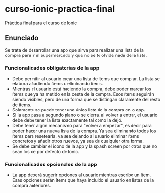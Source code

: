 # curso-ionic-practica-final
Práctica final para el curso de Ionic

## Enunciado

Se trata de desarrollar una app que sirva para realizar una lista de la compra para ir al supermercado y que no se te olvide nada de la lista.

### Funcionalidades obligatorias de la app

- Debe permitir al usuario crear una lista de ítems que comprar. La lista se elabora añadiendo ítems o eliminando ítems.
- Mientras el usuario está haciendo la compra, debe poder marcar los ítems que ya ha metido en la cesta de la compra. Esos ítems seguirán siendo visibles, pero de una forma que se distingan claramente del resto de ítems.
- Solamente se puede tener una única lista de la compra en la app.
- Si la app pasa a segundo plano o se cierra, al volver a entrar, el usuario debe debe tener la lista exactamente tal como la dejó.
- Debe tener algún mecanismo para "volver a empezar", es decir para poder hacer una nueva lista de la compra. Ya sea eliminando todos los ítems para resetearla, ya sea dejando al usuario eliminar ítems concretos y añadir otros nuevos, ya sea de cualquier otra forma.
- Se debe cambiar el icono de la app y la splash screen por otros que no sean los de por defecto de Ionic.

### Funcionalidades opcionales de la app

- La app deberá sugerir opciones al usuario mientras escribe un ítem. Esas opciones serán ítems que haya incluido el usuario en listas de la compra anteriores. 
